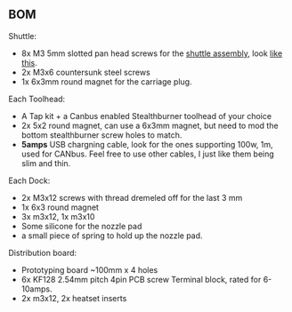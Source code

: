 ## BOM

Shuttle:
 * 8x M3 5mm slotted pan head screws for the [shuttle assembly](assembly.md), look [like this](https://accu-components.com/us/pan-head-screws/7119-SFP-M3-5-A4).
 * 2x M3x6 countersunk steel screws
 * 1x 6x3mm round magnet for the carriage plug.
 
Each Toolhead:
 * A Tap kit + a Canbus enabled Stealthburner toolhead of your choice
 * 2x 5x2 round magnet, can use a 6x3mm magnet, but need to mod the bottom stealthburner screw holes to match.
 * **5amps** USB chargning cable, look for the ones supporting 100w, 1m, used for CANbus. Feel free to use other cables, I just like them being slim and thin.

Each Dock:
 * 2x M3x12 screws with thread dremeled off for the last 3 mm
 * 1x 6x3 round magnet
 * 3x m3x12, 1x m3x10
 * Some silicone for the nozzle pad
 * a small piece of spring to hold up the nozzle pad.
 
Distribution board:
 * Prototyping board ~100mm x 4 holes
 * 6x KF128 2.54mm pitch 4pin PCB screw Terminal block, rated for 6-10amps.
 * 2x m3x12, 2x heatset inserts